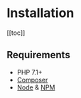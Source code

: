 # Installation

[[toc]]

## Requirements

*   PHP 7.1+
*   [Composer](https://getcomposer.org)
*   [Node](https://nodejs.org) & [NPM](https://www.npmjs.com/)
